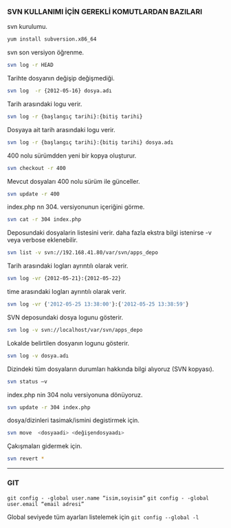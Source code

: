 ### SVN KULLANIMI İÇİN GEREKLİ KOMUTLARDAN BAZILARI
svn kurulumu.
```sh
yum install subversion.x86_64 
```
svn son versiyon öğrenme.
```sh
svn log -r HEAD
```
Tarihte dosyanın değişip değişmediği.
```sh
svn log  -r {2012-05-16} dosya.adı 
```
Tarih arasındaki logu verir.
```sh
svn log -r {başlangıç tarihi}:{bitiş tarihi} 
```
Dosyaya ait tarih arasındaki logu verir.
```sh
svn log -r {başlangıç tarihi}:{bitiş tarihi} dosya.adı 
```
400 nolu sürümdden yeni bir kopya oluşturur.
```sh
svn checkout -r 400 
```
Mevcut dosyaları 400 nolu sürüm ile günceller.
```sh
svn update -r 400 
```
index.php nn 304. versiyonunun içeriğini görme.
```sh
svn cat -r 304 index.php
```
Deposundaki dosyalarin listesini verir. daha fazla ekstra bilgi istenirse -v veya verbose eklenebilir.
```sh
svn list -v svn://192.168.41.80/var/svn/apps_depo 
```
Tarih arasındaki logları ayrıntılı olarak verir.
```sh
svn log -vr {2012-05-21}:{2012-05-22} 
```
time arasındaki logları ayrıntılı olarak verir.
```sh
svn log -vr {'2012-05-25 13:38:00'}:{'2012-05-25 13:38:59'} 
```
SVN deposundaki dosya logunu gösterir.
```sh
svn log -v svn://localhost/var/svn/apps_depo 
```
Lokalde belirtilen dosyanın logunu gösterir.
```sh
svn log -v dosya.adı 
```
Dizindeki tüm dosyaların durumları hakkında bilgi alıyoruz (SVN kopyası).
```sh
svn status –v 
```
index.php nin 304 nolu versiyonuna dönüyoruz.
```sh
svn update -r 304 index.php  
```
dosya/dizinleri tasimak/ismini degistirmek için.
```sh
svn move  <dosyaadi> <değişendosyaadı>
```
Çakışmaları gidermek için.
```sh
svn revert * 
```

****

### GIT

`git config - -global user.name “isim,soyisim”` 
`git config - -global user.email “email adresi”`

Global seviyede tüm ayarları listelemek için
`git config --global -l`


